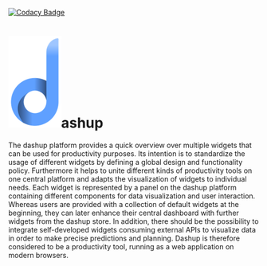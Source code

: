 
[![Codacy Badge](https://api.codacy.com/project/badge/Grade/f592e1c013d3405d9bbc773a4ffc8c95)](https://app.codacy.com/app/raphael_6/dashup?utm_source=github.com&utm_medium=referral&utm_content=raphaelmue/dashup&utm_campaign=Badge_Grade_Settings)

<h1><img src="./images/logo/dashup_official_icon_small.png" alt="official logo" />ashup</h1>

The dashup platform provides a quick overview over multiple widgets that can be used for productivity purposes. Its 
intention is to standardize the usage of different widgets by defining a global design and functionality policy. 
Furthermore it helps to unite different kinds of productivity tools on one central platform and adapts the visualization 
of widgets to individual needs. Each widget is represented by a panel on the dashup platform containing different 
components for data visualization and user interaction. Whereas users are provided with a collection of default widgets 
at the beginning, they can later enhance their central dashboard with further widgets from the dashup store. In addition, 
there should be the possibility to integrate self-developed widgets consuming external APIs to visualize data in 
order to make precise predictions and planning. Dashup is therefore considered to be a productivity tool, running as a 
web application on modern browsers.